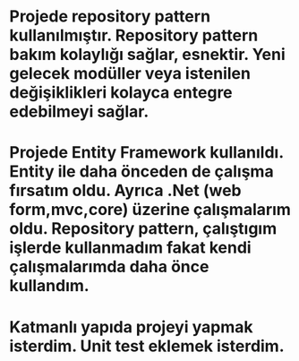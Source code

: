 # Projede repository pattern kullanılmıştır. Repository pattern bakım kolaylığı sağlar, esnektir. Yeni gelecek modüller veya istenilen değişiklikleri kolayca entegre edebilmeyi sağlar.
# Projede Entity Framework kullanıldı. Entity ile daha önceden de çalışma fırsatım oldu. Ayrıca .Net (web form,mvc,core) üzerine çalışmalarım oldu. Repository pattern, çalıştıgım işlerde kullanmadım fakat kendi çalışmalarımda daha önce kullandım.
# Katmanlı yapıda projeyi yapmak isterdim. Unit test eklemek isterdim.

